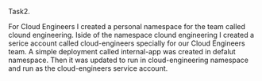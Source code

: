 Task2.

For Cloud Engineers I created a personal namespace for the team called clound engineering. 
Iside of the namespace clound engineering I created a serice account called cloud-engineers specially for our Cloud Engineers team. 
A simple deployment called internal-app was created in defalut namespace.
Then it was updated to run in cloud-engineering namespace and run as the cloud-engineers service account.
